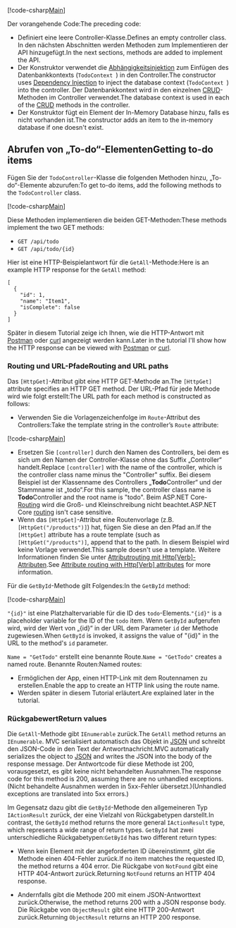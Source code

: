 [!code-csharp[Main](../../tutorials/first-web-api/sample/TodoApi/Controllers/TodoController2.cs?name=snippet_todo1)]

<span data-ttu-id="793d6-101">Der vorangehende Code:</span><span class="sxs-lookup"><span data-stu-id="793d6-101">The preceding code:</span></span>

* <span data-ttu-id="793d6-102">Definiert eine leere Controller-Klasse.</span><span class="sxs-lookup"><span data-stu-id="793d6-102">Defines an empty controller class.</span></span> <span data-ttu-id="793d6-103">In den nächsten Abschnitten werden Methoden zum Implementieren der API hinzugefügt.</span><span class="sxs-lookup"><span data-stu-id="793d6-103">In the next sections, methods are added to implement the API.</span></span>
* <span data-ttu-id="793d6-104">Der Konstruktor verwendet die [Abhängigkeitsinjektion](xref:fundamentals/dependency-injection) zum Einfügen des Datenbankkontexts (`TodoContext `) in den Controller.</span><span class="sxs-lookup"><span data-stu-id="793d6-104">The constructor uses [Dependency Injection](xref:fundamentals/dependency-injection) to inject the database context (`TodoContext `) into the controller.</span></span> <span data-ttu-id="793d6-105">Der Datenbankkontext wird in den einzelnen [CRUD](https://wikipedia.org/wiki/Create,_read,_update_and_delete)-Methoden im Controller verwendet.</span><span class="sxs-lookup"><span data-stu-id="793d6-105">The database context is used in each of the [CRUD](https://wikipedia.org/wiki/Create,_read,_update_and_delete) methods in the controller.</span></span>
* <span data-ttu-id="793d6-106">Der Konstruktor fügt ein Element der In-Memory Database hinzu, falls es nicht vorhanden ist.</span><span class="sxs-lookup"><span data-stu-id="793d6-106">The constructor adds an item to the in-memory database if one doesn't exist.</span></span>

## <a name="getting-to-do-items"></a><span data-ttu-id="793d6-107">Abrufen von „To-do“-Elementen</span><span class="sxs-lookup"><span data-stu-id="793d6-107">Getting to-do items</span></span>

<span data-ttu-id="793d6-108">Fügen Sie der `TodoController`-Klasse die folgenden Methoden hinzu, „To-do“-Elemente abzurufen:</span><span class="sxs-lookup"><span data-stu-id="793d6-108">To get to-do items, add the following methods to the `TodoController` class.</span></span>

[!code-csharp[Main](../../tutorials/first-web-api/sample/TodoApi/Controllers/TodoController.cs?name=snippet_GetAll)]

<span data-ttu-id="793d6-109">Diese Methoden implementieren die beiden GET-Methoden:</span><span class="sxs-lookup"><span data-stu-id="793d6-109">These methods implement the two GET methods:</span></span>

* `GET /api/todo`
* `GET /api/todo/{id}`

<span data-ttu-id="793d6-110">Hier ist eine HTTP-Beispielantwort für die `GetAll`-Methode:</span><span class="sxs-lookup"><span data-stu-id="793d6-110">Here is an example HTTP response for the `GetAll` method:</span></span>

```
[
  {
    "id": 1,
    "name": "Item1",
    "isComplete": false
  }
]
   ```

<span data-ttu-id="793d6-111">Später in diesem Tutorial zeige ich Ihnen, wie die HTTP-Antwort mit [Postman](https://www.getpostman.com/) oder [curl](https://developer.apple.com/legacy/library/documentation/Darwin/Reference/ManPages/man1/curl.1.html) angezeigt werden kann.</span><span class="sxs-lookup"><span data-stu-id="793d6-111">Later in the tutorial I'll show how the HTTP response can be viewed with [Postman](https://www.getpostman.com/) or [curl](https://developer.apple.com/legacy/library/documentation/Darwin/Reference/ManPages/man1/curl.1.html).</span></span>

### <a name="routing-and-url-paths"></a><span data-ttu-id="793d6-112">Routing und URL-Pfade</span><span class="sxs-lookup"><span data-stu-id="793d6-112">Routing and URL paths</span></span>

<span data-ttu-id="793d6-113">Das `[HttpGet]`-Attribut gibt eine HTTP GET-Methode an.</span><span class="sxs-lookup"><span data-stu-id="793d6-113">The `[HttpGet]` attribute specifies an HTTP GET method.</span></span> <span data-ttu-id="793d6-114">Der URL-Pfad für jede Methode wird wie folgt erstellt:</span><span class="sxs-lookup"><span data-stu-id="793d6-114">The URL path for each method is constructed as follows:</span></span>

* <span data-ttu-id="793d6-115">Verwenden Sie die Vorlagenzeichenfolge im `Route`-Attribut des Controllers:</span><span class="sxs-lookup"><span data-stu-id="793d6-115">Take the template string in the controller’s `Route` attribute:</span></span>

[!code-csharp[Main](../../tutorials/first-web-api/sample/TodoApi/Controllers/TodoController.cs?name=TodoController&highlight=3)]

* <span data-ttu-id="793d6-116">Ersetzen Sie `[controller]` durch den Namen des Controllers, bei dem es sich um den Namen der Controller-Klasse ohne das Suffix „Controller“ handelt.</span><span class="sxs-lookup"><span data-stu-id="793d6-116">Replace `[controller]` with the name of the controller, which is the controller class name minus the "Controller" suffix.</span></span> <span data-ttu-id="793d6-117">Bei diesem Beispiel ist der Klassenname des Controllers „**Todo**Controller“ und der Stammname ist „todo“.</span><span class="sxs-lookup"><span data-stu-id="793d6-117">For this sample, the controller class name is **Todo**Controller and the root name is "todo".</span></span> <span data-ttu-id="793d6-118">Beim ASP.NET Core-[Routing](xref:mvc/controllers/routing) wird die Groß- und Kleinschreibung nicht beachtet.</span><span class="sxs-lookup"><span data-stu-id="793d6-118">ASP.NET Core [routing](xref:mvc/controllers/routing) isn't case sensitive.</span></span>
* <span data-ttu-id="793d6-119">Wenn das `[HttpGet]`-Attribut eine Routenvorlage (z.B. `[HttpGet("/products")]`) hat, fügen Sie diese an den Pfad an.</span><span class="sxs-lookup"><span data-stu-id="793d6-119">If the `[HttpGet]` attribute has a route template (such as `[HttpGet("/products")]`, append that to the path.</span></span> <span data-ttu-id="793d6-120">In diesem Beispiel wird keine Vorlage verwendet.</span><span class="sxs-lookup"><span data-stu-id="793d6-120">This sample doesn't use a template.</span></span> <span data-ttu-id="793d6-121">Weitere Informationen finden Sie unter [Attributrouting mit Http[Verb]-Attributen](xref:mvc/controllers/routing#attribute-routing-with-httpverb-attributes).</span><span class="sxs-lookup"><span data-stu-id="793d6-121">See [Attribute routing with Http[Verb] attributes](xref:mvc/controllers/routing#attribute-routing-with-httpverb-attributes) for more information.</span></span>

<span data-ttu-id="793d6-122">Für die `GetById`-Methode gilt Folgendes:</span><span class="sxs-lookup"><span data-stu-id="793d6-122">In the `GetById` method:</span></span>

[!code-csharp[Main](../../tutorials/first-web-api/sample/TodoApi/Controllers/TodoController.cs?name=snippet_GetByID&highlight=1-2)]

<span data-ttu-id="793d6-123">`"{id}"` ist eine Platzhaltervariable für die ID des `todo`-Elements.</span><span class="sxs-lookup"><span data-stu-id="793d6-123">`"{id}"` is a placeholder variable for the ID of the `todo` item.</span></span> <span data-ttu-id="793d6-124">Wenn `GetById` aufgerufen wird, wird der Wert von „{id}“ in der URL dem Parameter `id` der Methode zugewiesen.</span><span class="sxs-lookup"><span data-stu-id="793d6-124">When `GetById` is invoked, it assigns the value of "{id}" in the URL to the method's `id` parameter.</span></span>

<span data-ttu-id="793d6-125">`Name = "GetTodo"` erstellt eine benannte Route.</span><span class="sxs-lookup"><span data-stu-id="793d6-125">`Name = "GetTodo"` creates a named route.</span></span> <span data-ttu-id="793d6-126">Benannte Routen:</span><span class="sxs-lookup"><span data-stu-id="793d6-126">Named routes:</span></span>

* <span data-ttu-id="793d6-127">Ermöglichen der App, einen HTTP-Link mit dem Routennamen zu erstellen.</span><span class="sxs-lookup"><span data-stu-id="793d6-127">Enable the app to create an HTTP link using the route name.</span></span>
* <span data-ttu-id="793d6-128">Werden später in diesem Tutorial erläutert.</span><span class="sxs-lookup"><span data-stu-id="793d6-128">Are explained later in the tutorial.</span></span>

### <a name="return-values"></a><span data-ttu-id="793d6-129">Rückgabewert</span><span class="sxs-lookup"><span data-stu-id="793d6-129">Return values</span></span>

<span data-ttu-id="793d6-130">Die `GetAll`-Methode gibt `IEnumerable` zurück.</span><span class="sxs-lookup"><span data-stu-id="793d6-130">The `GetAll` method returns an `IEnumerable`.</span></span> <span data-ttu-id="793d6-131">MVC serialisiert automatisch das Objekt in [JSON](http://www.json.org/) und schreibt den JSON-Code in den Text der Antwortnachricht.</span><span class="sxs-lookup"><span data-stu-id="793d6-131">MVC automatically serializes the object to [JSON](http://www.json.org/) and writes the JSON into the body of the response message.</span></span> <span data-ttu-id="793d6-132">Der Antwortcode für diese Methode ist 200, vorausgesetzt, es gibt keine nicht behandelten Ausnahmen.</span><span class="sxs-lookup"><span data-stu-id="793d6-132">The response code for this method is 200, assuming there are no unhandled exceptions.</span></span> <span data-ttu-id="793d6-133">(Nicht behandelte Ausnahmen werden in 5xx-Fehler übersetzt.)</span><span class="sxs-lookup"><span data-stu-id="793d6-133">(Unhandled exceptions are translated into 5xx errors.)</span></span>

<span data-ttu-id="793d6-134">Im Gegensatz dazu gibt die `GetById`-Methode den allgemeineren Typ `IActionResult` zurück, der eine Vielzahl von Rückgabetypen darstellt.</span><span class="sxs-lookup"><span data-stu-id="793d6-134">In contrast, the `GetById` method returns the more general `IActionResult` type, which represents a wide range of return types.</span></span> <span data-ttu-id="793d6-135">`GetById` hat zwei unterschiedliche Rückgabetypen:</span><span class="sxs-lookup"><span data-stu-id="793d6-135">`GetById` has two different return types:</span></span>

* <span data-ttu-id="793d6-136">Wenn kein Element mit der angeforderten ID übereinstimmt, gibt die Methode einen 404-Fehler zurück.</span><span class="sxs-lookup"><span data-stu-id="793d6-136">If no item matches the requested ID, the method returns a 404 error.</span></span> <span data-ttu-id="793d6-137">Die Rückgabe von `NotFound` gibt eine HTTP 404-Antwort zurück.</span><span class="sxs-lookup"><span data-stu-id="793d6-137">Returning `NotFound` returns an HTTP 404 response.</span></span>

* <span data-ttu-id="793d6-138">Andernfalls gibt die Methode 200 mit einem JSON-Antworttext zurück.</span><span class="sxs-lookup"><span data-stu-id="793d6-138">Otherwise, the method returns 200 with a JSON response body.</span></span> <span data-ttu-id="793d6-139">Die Rückgabe von `ObjectResult` gibt eine HTTP 200-Antwort zurück.</span><span class="sxs-lookup"><span data-stu-id="793d6-139">Returning `ObjectResult` returns an HTTP 200 response.</span></span>
